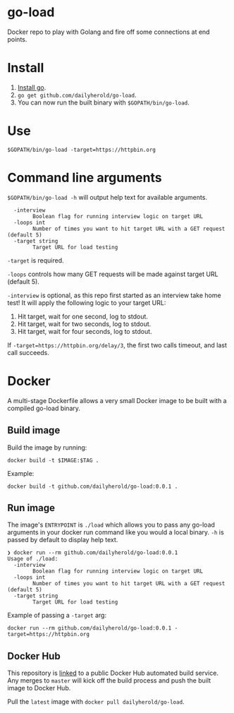 # go-load
Docker repo to play with Golang and fire off some connections at end points.

# Install

1. [Install go](https://golang.org/doc/install).
2. `go get github.com/dailyherold/go-load`.
3. You can now run the built binary with `$GOPATH/bin/go-load`.

# Use

`$GOPATH/bin/go-load -target=https://httpbin.org`

# Command line arguments

`$GOPATH/bin/go-load -h` will output help text for available arguments.

```
  -interview
        Boolean flag for running interview logic on target URL
  -loops int
        Number of times you want to hit target URL with a GET request (default 5)
  -target string
        Target URL for load testing
```

`-target` is required.

`-loops` controls how many GET requests will be made against target URL (default 5).

`-interview` is optional, as this repo first started as an interview take home test! It will apply the following logic to your target URL:

1. Hit target, wait for one second, log to stdout.
2. Hit target, wait for two seconds, log to stdout.
3. Hit target, wait for four seconds, log to stdout.

If `-target=https://httpbin.org/delay/3`, the first two calls timeout, and last call succeeds.

# Docker

A multi-stage Dockerfile allows a very small Docker image to be built with a compiled go-load binary.

## Build image

Build the image by running:

`docker build -t $IMAGE:$TAG .`

Example:

`docker build -t github.com/dailyherold/go-load:0.0.1 .`

## Run image

The image's `ENTRYPOINT` is `./load` which allows you to pass any go-load arguments in your docker run command like you would a local binary. `-h` is passed by default to display help text.

```
❯ docker run --rm github.com/dailyherold/go-load:0.0.1
Usage of ./load:
  -interview
        Boolean flag for running interview logic on target URL
  -loops int
        Number of times you want to hit target URL with a GET request (default 5)
  -target string
        Target URL for load testing
```

Example of passing a `-target` arg:

`docker run --rm github.com/dailyherold/go-load:0.0.1 -target=https://httpbin.org`

## Docker Hub

This repository is [linked](https://hub.docker.com/r/dailyherold/go-load/) to a public Docker Hub automated build service. Any merges to `master` will kick off the build process and push the built image to Docker Hub.

Pull the `latest` image with `docker pull dailyherold/go-load`.
